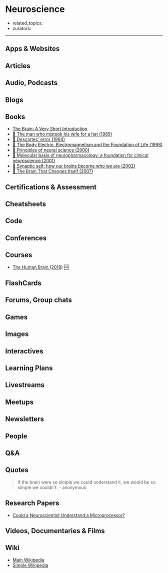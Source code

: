 # Neuroscience

- related_topics:
- curators:

------

## Apps & Websites

## Articles

## Audio, Podcasts

## Blogs

## Books

- [The Brain: A Very Short Introduction](http://www.veryshortintroductions.com/abstract/10.1093/actrade/9780192853929.001.0001/actrade-9780192853929?rskey=MLPnxI&result=88)
- [📕 The man who mistook his wife for a hat (1985)](http://www.goodreads.com/book/show/63697.The_Man_Who_Mistook_His_Wife_for_a_Hat_and_Other_Clinical_Tales)
- [📕 Descartes' error (1994)](http://www.goodreads.com/book/show/103867.Descartes_Error)
- [📕 The Body Electric: Electromagnetism and the Foundation of Life (1998)](https://www.goodreads.com/book/show/277641.The_Body_Electric)
- [📕 Principles of neural science (2000)](http://www.goodreads.com/book/show/826396.Principles_of_Neural_Science)
- [📕 Molecular basis of neuropharmacology: a foundation for clinical neuroscience (2001)](http://www.goodreads.com/book/show/818044.Molecular_Basis_of_Neuropharmacology)
- [📕 Synaptic self: how our brains become who we are (2002)](http://www.goodreads.com/book/show/151132.Synaptic_Self)
- [📕 The Brain That Changes Itself (2007)](https://www.goodreads.com/book/show/570172.The_Brain_That_Changes_Itself)


## Certifications & Assessment

## Cheatsheets

## Code

## Conferences

## Courses

- [The Human Brain (2018)](https://nancysbraintalks.mit.edu/course/9-11-the-human-brain) 🆓

## FlashCards

## Forums, Group chats

## Games

## Images

## Interactives

## Learning Plans

## Livestreams

## Meetups

## Newsletters

## People

## Q&A

## Quotes

> If the brain were so simple we could understand it, we would be so simple we couldn't. - anonymous

## Research Papers

- [Could a Neuroscientist Understand a Microprocessor?](https://journals.plos.org/ploscompbiol/article/file?id=10.1371/journal.pcbi.1005268&type=printable)

## Videos, Documentaries & Films

## Wiki
- [Main Wikipedia](https://en.wikipedia.org/wiki/Neuroscience)
- [Simple Wikipedia](https://simple.wikipedia.org/wiki/Neuroscience)
